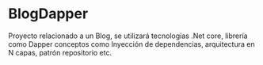 # BlogDapper
Proyecto relacionado a un Blog, se utilizará  tecnologías .Net core, librería como Dapper conceptos como Inyección de dependencias, arquitectura en N capas, patrón repositorio etc.
